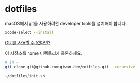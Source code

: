 # dotfiles

macOS에서 git을 사용하려면 developer tools를 설치해야 합니다.

```sh
xcode-select --install
```

[GUI를 사용할 수 없다면?](https://gist.github.com/mokagio/b974620ee8dcf5c0671f?permalink_comment_id=3962115#gistcomment-3962115)

이 저장소를 home 디렉토리에 클론하세요.

```sh
# In ~
git clone git@github.com:giwan-dev/dotfiles.git --recursive
```

```sh
~/dotfiles/init.sh
```

